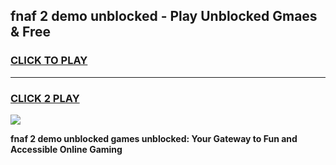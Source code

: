 
## fnaf 2 demo unblocked - Play Unblocked Gmaes & Free
<h3>
<a href="https://news.freeplayer.one?title=fnaf_2_demo_unblocked&ref=23F">CLICK TO PLAY</a></h3>
<hr>

<h3>
<a href="https://news.freeplayer.one?title=fnaf_2_demo_unblocked&ref=23F">CLICK 2 PLAY</a>
  
</h3>

<a href="https://news.freeplayer.one?title=fnaf_2_demo_unblocked&ref=23F/"><img src="https://clearcache.store/games.png"></a>


**fnaf 2 demo unblocked games unblocked: Your Gateway to Fun and Accessible Online Gaming**
